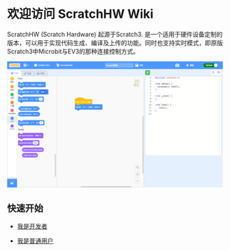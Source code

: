 # 欢迎访问 ScratchHW Wiki

ScratchHW (Scratch Hardware) 起源于Scratch3. 是一个适用于硬件设备定制的版本，可以用于实现代码生成、编译及上传的功能。同时也支持实时模式，即原版Scratch3中Microbit与EV3的那种连接控制方式。

![ScratchHW](asset\ScratchHW.png)

## 快速开始

* [我是开发者](install-software-developer.md)

- [我是普通用户](install-software-user.md)

